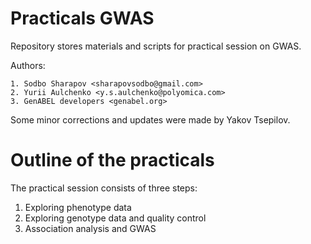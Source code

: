 # Practicals GWAS

Repository stores materials and scripts for practical session on GWAS.

Authors:

	1. Sodbo Sharapov <sharapovsodbo@gmail.com>
	2. Yurii Aulchenko <y.s.aulchenko@polyomica.com>
	3. GenABEL developers <genabel.org>

Some minor corrections and updates were made by Yakov Tsepilov.

# Outline of the practicals

The practical session consists of three steps:

 1. Exploring phenotype data
 2. Exploring genotype data and quality control
 4. Association analysis and GWAS
